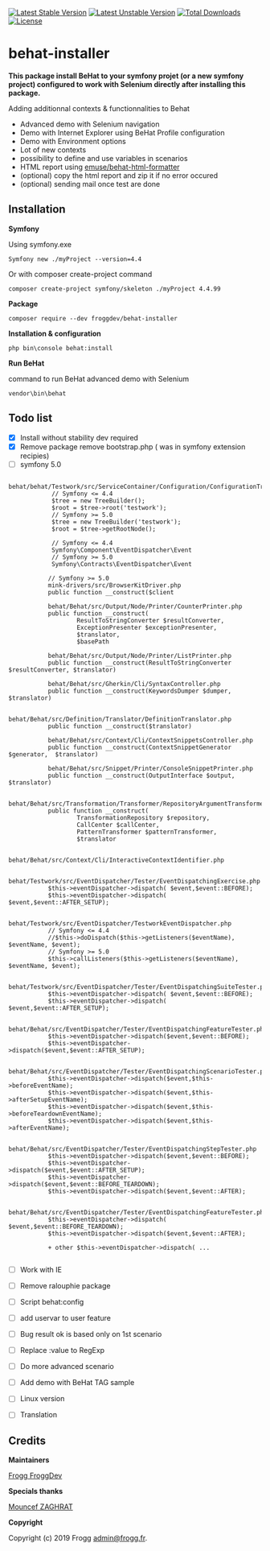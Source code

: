 [![Latest Stable Version](https://poser.pugx.org/froggdev/behat-installer/v/stable.svg)](https://packagist.org/packages/froggdev/behat-installer)
[![Latest Unstable Version](https://poser.pugx.org/froggdev/behat-installer/v/unstable.svg)](https://packagist.org/packages/froggdev/behat-installer)
[![Total Downloads](https://poser.pugx.org/froggdev/behat-installer/downloads.svg)](https://packagist.org/packages/froggdev/behat-installer)
[![License](https://poser.pugx.org/froggdev/behat-installer/license.svg)](https://packagist.org/packages/froggdev/behat-installer)

# behat-installer

**This package install BeHat to your symfony projet (or a new symfony project) configured to work with Selenium directly after installing this package.**

Adding additionnal contexts &amp; functionnalities to Behat
- Advanced demo with Selenium navigation
- Demo with Internet Explorer using BeHat Profile configuration
- Demo with Environment options
- Lot of new contexts
- possibility to define and use variables in scenarios
- HTML report using [emuse/behat-html-formatter](https://packagist.org/packages/emuse/behat-html-formatter)
- (optional) copy the html report and zip it if no error occured
- (optional) sending mail once test are done

## Installation

**Symfony**

Using symfony.exe
```
Symfony new ./myProject --version=4.4
```
Or with composer create-project command
```
composer create-project symfony/skeleton ./myProject 4.4.99
```
**Package**
```
composer require --dev froggdev/behat-installer
```
**Installation & configuration**
```
php bin\console behat:install
```
**Run BeHat**

command to run BeHat advanced demo with Selenium
```
vendor\bin\behat
```

## Todo list

- [x] Install without stability dev required
- [x] Remove package remove bootstrap.php ( was in symfony extension recipies)
- [ ] symfony 5.0 

```
            behat/behat/Testwork/src/ServiceContainer/Configuration/ConfigurationTree.php 
            // Symfony <= 4.4
            $tree = new TreeBuilder();
            $root = $tree->root('testwork');
            // Symfony >= 5.0
            $tree = new TreeBuilder('testwork');
            $root = $tree->getRootNode();
```
```
            // Symfony <= 4.4
            Symfony\Component\EventDispatcher\Event 
            // Symfony >= 5.0            
            Symfony\Contracts\EventDispatcher\Event
```

```
           // Symfony >= 5.0  
           mink-drivers/src/BrowserKitDriver.php
           public function __construct($client
           
           behat/Behat/src/Output/Node/Printer/CounterPrinter.php
           public function __construct(
                   ResultToStringConverter $resultConverter,
                   ExceptionPresenter $exceptionPresenter,
                   $translator,
                   $basePath
                   
           behat/Behat/src/Output/Node/Printer/ListPrinter.php
           public function __construct(ResultToStringConverter $resultConverter, $translator)
           
           behat/Behat/src/Gherkin/Cli/SyntaxController.php               
           public function __construct(KeywordsDumper $dumper,  $translator)
           
           behat/Behat/src/Definition/Translator/DefinitionTranslator.php
           public function __construct($translator)
           
           behat/Behat/src/Context/Cli/ContextSnippetsController.php           
           public function __construct(ContextSnippetGenerator $generator,  $translator)
           
           behat/Behat/src/Snippet/Printer/ConsoleSnippetPrinter.php
           public function __construct(OutputInterface $output,  $translator)
           
           behat/Behat/src/Transformation/Transformer/RepositoryArgumentTransformer.php    
           public function __construct(
                   TransformationRepository $repository,
                   CallCenter $callCenter,
                   PatternTransformer $patternTransformer,
                   $translator
                   
           behat/Behat/src/Context/Cli/InteractiveContextIdentifier.php

           behat/Testwork/src/EventDispatcher/Tester/EventDispatchingExercise.php
           $this->eventDispatcher->dispatch( $event,$event::BEFORE);
           $this->eventDispatcher->dispatch( $event,$event::AFTER_SETUP);
           
           behat/Testwork/src/EventDispatcher/TestworkEventDispatcher.php   
           // Symfony <= 4.4  
           //$this->doDispatch($this->getListeners($eventName), $eventName, $event);
           // Symfony >= 5.0  
           $this->callListeners($this->getListeners($eventName), $eventName, $event);
           
           behat/Testwork/src/EventDispatcher/Tester/EventDispatchingSuiteTester.php
           $this->eventDispatcher->dispatch( $event,$event::BEFORE);
           $this->eventDispatcher->dispatch( $event,$event::AFTER_SETUP);
           
           behat/Behat/src/EventDispatcher/Tester/EventDispatchingFeatureTester.php
           $this->eventDispatcher->dispatch($event,$event::BEFORE);
           $this->eventDispatcher->dispatch($event,$event::AFTER_SETUP);
           
           behat/Behat/src/EventDispatcher/Tester/EventDispatchingScenarioTester.php
           $this->eventDispatcher->dispatch($event,$this->beforeEventName);
           $this->eventDispatcher->dispatch($event,$this->afterSetupEventName);
           $this->eventDispatcher->dispatch($event,$this->beforeTeardownEventName);       
           $this->eventDispatcher->dispatch($event,$this->afterEventName);
           
           behat/Behat/src/EventDispatcher/Tester/EventDispatchingStepTester.php
           $this->eventDispatcher->dispatch($event,$event::BEFORE);
           $this->eventDispatcher->dispatch($event,$event::AFTER_SETUP);
           $this->eventDispatcher->dispatch($event,$event::BEFORE_TEARDOWN);
           $this->eventDispatcher->dispatch($event,$event::AFTER);
           
           behat/Behat/src/EventDispatcher/Tester/EventDispatchingFeatureTester.php
           $this->eventDispatcher->dispatch( $event,$event::BEFORE_TEARDOWN);
           $this->eventDispatcher->dispatch($event,$event::AFTER);
           
           + other $this->eventDispatcher->dispatch( ...
        
```
- [ ] Work with IE
- [ ] Remove ralouphie package
- [ ] Script behat:config
- [ ] add uservar to user feature
- [ ] Bug result ok is based only on 1st scenario
- [ ] Replace :value to RegExp
- [ ] Do more advanced scenario
- [ ] Add demo with BeHat TAG sample
- [ ] Linux version
- [ ] Translation



## Credits

**Maintainers**

[Frogg FroggDev](https://github.com/FroggDev)

**Specials thanks**

[Mouncef ZAGHRAT](https://github.com/Mouncef)

**Copyright**

Copyright (c) 2019 Frogg admin@frogg.fr.
